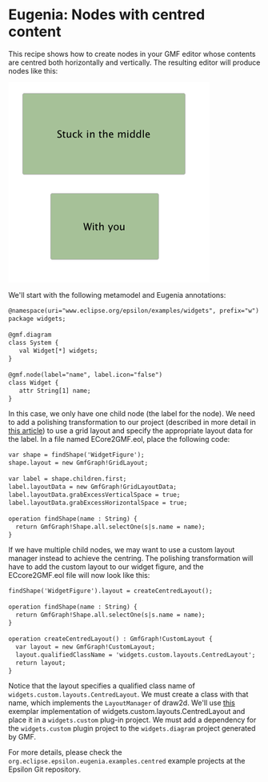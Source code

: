 # Eugenia: Nodes with centred content

This recipe shows how to create nodes in your GMF editor whose contents are centred both horizontally and vertically. The resulting editor will produce nodes like this:

![](Centred.png)

We'll start with the following metamodel and Eugenia annotations:

```emf
@namespace(uri="www.eclipse.org/epsilon/examples/widgets", prefix="w")
package widgets;

@gmf.diagram
class System {
   val Widget[*] widgets;
}

@gmf.node(label="name", label.icon="false")
class Widget {
   attr String[1] name;
}
```

In this case, we only have one child node (the label for the node). We need to add a polishing transformation to our project (described in more detail in [this article](../eugenia-polishing/)) to use a grid layout and specify the appropriate layout data for the label. In a file named ECore2GMF.eol, place the following code:

```eol
var shape = findShape('WidgetFigure');
shape.layout = new GmfGraph!GridLayout;

var label = shape.children.first;
label.layoutData = new GmfGraph!GridLayoutData;
label.layoutData.grabExcessVerticalSpace = true;
label.layoutData.grabExcessHorizontalSpace = true;

operation findShape(name : String) {
  return GmfGraph!Shape.all.selectOne(s|s.name = name);
}
```

If we have multiple child nodes, we may want to use a custom layout manager instead to achieve the centring. The polishing transformation will have to add the custom layout to our widget figure, and the ECcore2GMF.eol file will now look like this:

```eol
findShape('WidgetFigure').layout = createCentredLayout();

operation findShape(name : String) {
  return GmfGraph!Shape.all.selectOne(s|s.name = name);
}

operation createCentredLayout() : GmfGraph!CustomLayout {
  var layout = new GmfGraph!CustomLayout;
  layout.qualifiedClassName = 'widgets.custom.layouts.CentredLayout';
  return layout;
}
```

Notice that the layout specifies a qualified class name of `widgets.custom.layouts.CentredLayout`. We must create a class with that name, which implements the `LayoutManager` of draw2d. We'll use [this](http://eclipse.org/epsilon/doc/articles/eugenia-nodes-with-centred-layout/CentredLayout.java) exemplar implementation of widgets.custom.layouts.CentredLayout and place it in a `widgets.custom` plug-in project. We must add a dependency for the `widgets.custom` plugin project to the `widgets.diagram` project generated by GMF.

For more details, please check the `org.eclipse.epsilon.eugenia.examples.centred` example projects at the Epsilon Git repository.